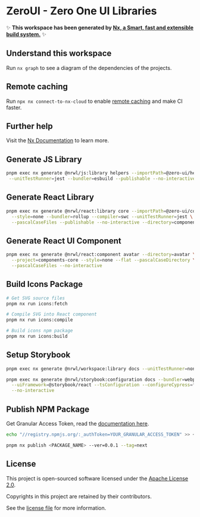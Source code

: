 # ZeroUI - Zero One UI Libraries

✨ **This workspace has been generated by [Nx, a Smart, fast and extensible build system.](https://nx.dev)** ✨

## Understand this workspace

Run `nx graph` to see a diagram of the dependencies of the projects.

## Remote caching

Run `npx nx connect-to-nx-cloud` to enable [remote caching](https://nx.app) and make CI faster.

## Further help

Visit the [Nx Documentation](https://nx.dev) to learn more.

## Generate JS Library

```sh
pnpm exec nx generate @nrwl/js:library helpers --importPath=@zero-ui/helpers \
 --unitTestRunner=jest --bundler=esbuild --publishable --no-interactive
```

## Generate React Library

```sh
pnpm exec nx generate @nrwl/react:library core --importPath=@zero-ui/core \
  --style=none --bundler=rollup --compiler=swc --unitTestRunner=jest \
  --pascalCaseFiles --publishable --no-interactive --directory=components
```

## Generate React UI Component

```sh
pnpm exec nx generate @nrwl/react:component avatar --directory=avatar \
  --project=components-core --style=none --flat --pascalCaseDirectory \
  --pascalCaseFiles --no-interactive
```

## Build Icons Package

```sh
# Get SVG source files
pnpm nx run icons:fetch

# Compile SVG into React component
pnpm nx run icons:compile

# Build icons npm package
pnpm nx run icons:build
```

## Setup Storybook

```sh
pnpm exec nx generate @nrwl/workspace:library docs --unitTestRunner=none --no-interactive

pnpm exec nx generate @nrwl/storybook:configuration docs --bundler=webpack \
  --uiFramework=@storybook/react --tsConfiguration --configureCypress=false \
  --no-interactive
```

## Publish NPM Package

Get Granular Access Token, read the [documentation here](https://docs.npmjs.com/about-access-tokens#about-granular-access-tokens).

```sh
echo "//registry.npmjs.org/:_authToken=YOUR_GRANULAR_ACCESS_TOKEN" >> ~/.npmrc

pnpm nx publish <PACKAGE_NAME> --ver=0.0.1 --tag=next
```

## License

This project is open-sourced software licensed under the [Apache License 2.0][choosealicense].

Copyrights in this project are retained by their contributors.

See the [license file](./LICENSE) for more information.

[choosealicense]: https://choosealicense.com/licenses/apache-2.0/
